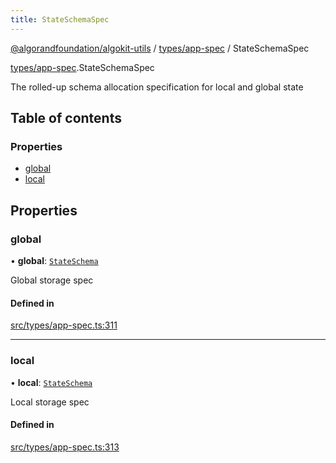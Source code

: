 ```yaml
---
title: StateSchemaSpec
---
```

[@algorandfoundation/algokit-utils](/reference/algokit-utils-ts/api/readme/) / [types/app-spec](/reference/algokit-utils-ts/api/modules/types_app_spec/) / StateSchemaSpec



[types/app-spec](/reference/algokit-utils-ts/api/modules/types_app_spec/).StateSchemaSpec

The rolled-up schema allocation specification for local and global state

## Table of contents

### Properties

- [global](#global)
- [local](#local)

## Properties

### global

• **global**: [`StateSchema`](/reference/algokit-utils-ts/api/modules/types_app_spec/#stateschema)

Global storage spec

#### Defined in

[src/types/app-spec.ts:311](https://github.com/algorandfoundation/algokit-utils-ts/blob/main/src/types/app-spec.ts#L311)

___

### local

• **local**: [`StateSchema`](/reference/algokit-utils-ts/api/modules/types_app_spec/#stateschema)

Local storage spec

#### Defined in

[src/types/app-spec.ts:313](https://github.com/algorandfoundation/algokit-utils-ts/blob/main/src/types/app-spec.ts#L313)